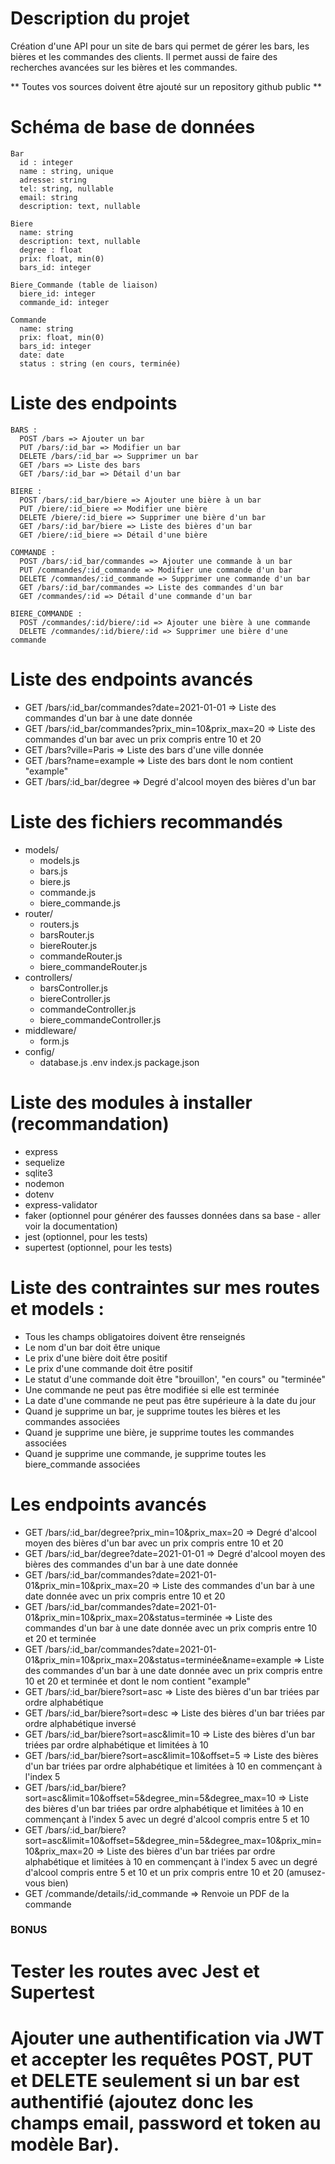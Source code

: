# Description du projet

Création d'une API pour un site de bars qui permet de gérer les bars, les bières et les commandes des clients. Il permet aussi de faire des recherches avancées sur les bières et les commandes.

** Toutes vos sources doivent être ajouté sur un repository github public **

# Schéma de base de données

```
Bar
  id : integer
  name : string, unique
  adresse: string
  tel: string, nullable
  email: string
  description: text, nullable
```

```
Biere
  name: string
  description: text, nullable
  degree : float
  prix: float, min(0)
  bars_id: integer
```

```
Biere_Commande (table de liaison)
  biere_id: integer
  commande_id: integer
```

```
Commande
  name: string
  prix: float, min(0)
  bars_id: integer
  date: date
  status : string (en cours, terminée)
```

# Liste des endpoints

```
BARS :
  POST /bars => Ajouter un bar
  PUT /bars/:id_bar => Modifier un bar
  DELETE /bars/:id_bar => Supprimer un bar
  GET /bars => Liste des bars
  GET /bars/:id_bar => Détail d'un bar
```

```
BIERE :
  POST /bars/:id_bar/biere => Ajouter une bière à un bar
  PUT /biere/:id_biere => Modifier une bière
  DELETE /biere/:id_biere => Supprimer une bière d'un bar
  GET /bars/:id_bar/biere => Liste des bières d'un bar
  GET /biere/:id_biere => Détail d'une bière
```

```
COMMANDE :
  POST /bars/:id_bar/commandes => Ajouter une commande à un bar
  PUT /commandes/:id_commande => Modifier une commande d'un bar
  DELETE /commandes/:id_commande => Supprimer une commande d'un bar
  GET /bars/:id_bar/commandes => Liste des commandes d'un bar
  GET /commandes/:id => Détail d'une commande d'un bar
```

```
BIERE_COMMANDE :
  POST /commandes/:id/biere/:id => Ajouter une bière à une commande
  DELETE /commandes/:id/biere/:id => Supprimer une bière d'une commande
```

# Liste des endpoints avancés

- GET /bars/:id_bar/commandes?date=2021-01-01 => Liste des commandes d'un bar à une date donnée
- GET /bars/:id_bar/commandes?prix_min=10&prix_max=20 => Liste des commandes d'un bar avec un prix compris entre 10 et 20
- GET /bars?ville=Paris => Liste des bars d'une ville donnée
- GET /bars?name=example => Liste des bars dont le nom contient "example"
- GET /bars/:id_bar/degree => Degré d'alcool moyen des bières d'un bar

# Liste des fichiers recommandés

- models/
  - models.js
  - bars.js
  - biere.js
  - commande.js
  - biere_commande.js
- router/
  - routers.js
  - barsRouter.js
  - biereRouter.js
  - commandeRouter.js
  - biere_commandeRouter.js
- controllers/
  - barsController.js
  - biereController.js
  - commandeController.js
  - biere_commandeController.js
- middleware/
  - form.js
- config/
  - database.js
    .env
    index.js
    package.json

# Liste des modules à installer (recommandation)

- express
- sequelize
- sqlite3
- nodemon
- dotenv
- express-validator
- faker (optionnel pour générer des fausses données dans sa base - aller voir la documentation)
- jest (optionnel, pour les tests)
- supertest (optionnel, pour les tests)

# Liste des contraintes sur mes routes et models :

- Tous les champs obligatoires doivent être renseignés
- Le nom d'un bar doit être unique
- Le prix d'une bière doit être positif
- Le prix d'une commande doit être positif
- Le statut d'une commande doit être "brouillon', "en cours" ou "terminée"
- Une commande ne peut pas être modifiée si elle est terminée
- La date d'une commande ne peut pas être supérieure à la date du jour
- Quand je supprime un bar, je supprime toutes les bières et les commandes associées
- Quand je supprime une bière, je supprime toutes les commandes associées
- Quand je supprime une commande, je supprime toutes les biere_commande associées

# Les endpoints avancés

- GET /bars/:id_bar/degree?prix_min=10&prix_max=20 => Degré d'alcool moyen des bières d'un bar avec un prix compris entre 10 et 20
- GET /bars/:id_bar/degree?date=2021-01-01 => Degré d'alcool moyen des bières des commandes d'un bar à une date donnée
- GET /bars/:id_bar/commandes?date=2021-01-01&prix_min=10&prix_max=20 => Liste des commandes d'un bar à une date donnée avec un prix compris entre 10 et 20
- GET /bars/:id_bar/commandes?date=2021-01-01&prix_min=10&prix_max=20&status=terminée => Liste des commandes d'un bar à une date donnée avec un prix compris entre 10 et 20 et terminée
- GET /bars/:id_bar/commandes?date=2021-01-01&prix_min=10&prix_max=20&status=terminée&name=example => Liste des commandes d'un bar à une date donnée avec un prix compris entre 10 et 20 et terminée et dont le nom contient "example"
- GET /bars/:id_bar/biere?sort=asc => Liste des bières d'un bar triées par ordre alphabétique
- GET /bars/:id_bar/biere?sort=desc => Liste des bières d'un bar triées par ordre alphabétique inversé
- GET /bars/:id_bar/biere?sort=asc&limit=10 => Liste des bières d'un bar triées par ordre alphabétique et limitées à 10
- GET /bars/:id_bar/biere?sort=asc&limit=10&offset=5 => Liste des bières d'un bar triées par ordre alphabétique et limitées à 10 en commençant à l'index 5
- GET /bars/:id_bar/biere?sort=asc&limit=10&offset=5&degree_min=5&degree_max=10 => Liste des bières d'un bar triées par ordre alphabétique et limitées à 10 en commençant à l'index 5 avec un degré d'alcool compris entre 5 et 10
- GET /bars/:id_bar/biere?sort=asc&limit=10&offset=5&degree_min=5&degree_max=10&prix_min=10&prix_max=20 => Liste des bières d'un bar triées par ordre alphabétique et limitées à 10 en commençant à l'index 5 avec un degré d'alcool compris entre 5 et 10 et un prix compris entre 10 et 20 (amusez-vous bien)
- GET /commande/details/:id_commande => Renvoie un PDF de la commande


### BONUS ###

# Tester les routes avec Jest et Supertest

# Ajouter une authentification via JWT et accepter les requêtes POST, PUT et DELETE seulement si un bar est authentifié (ajoutez donc les champs email, password et token au modèle Bar).
